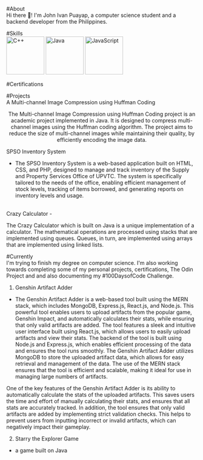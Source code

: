 #About
<br>
  Hi there 👋! I'm John Ivan Puayap, a computer science student and a backend developer from the Philippines. 

#Skills
<br>
<img src="https://user-images.githubusercontent.com/82251402/152732014-ebeee432-6190-4f69-bef7-a054be691b9f.png" width="100" height="100" title="C++">
<img src="https://user-images.githubusercontent.com/82251402/208086472-e7ed5a35-d756-4540-98b9-1f6c29c67260.png" width="100" height="100" title="Java">
<img src="https://user-images.githubusercontent.com/82251402/152732326-9b7ba73e-8436-48eb-b2c3-687b366a50a5.png" width="100" height="100" title="JavaScript">

#Certifications
<br>


#Projects
<br>
A Multi-channel Image Compression using Huffman Coding
<p align="center">
The Multi-channel Image Compression using Huffman Coding project is an academic project implemented in Java. It is designed to compress multi-channel images using the Huffman coding algorithm. The project aims to reduce the size of multi-channel images while maintaining their quality, by efficiently encoding the image data.
</p>


SPSO Inventory System
  - <p align=”justify”> The SPSO Inventory System is a web-based application built on HTML, CSS, and PHP, designed to manage and track inventory of the Supply and Property Services Office of UPVTC.
    The system is specifically tailored to the needs of the office, enabling efficient management of stock levels, tracking of items borrowed, and generating reports on inventory levels and usage. </p>
    
<br>
Crazy Calculator
  - <p align=”justify”> The Crazy Calculator which is built on Java is a unique implementation of a calculator.
    The mathematical operations are processed using stacks that are implemented using queues. Queues, in turn, are implemented using arrays that are implemented using linked lists. </p>

#Currently
<br>
I'm trying to finish my degree on computer science. I'm also working towards completing some of my personal projects, certifications, The Odin Project and and also documenting my #100DaysofCode Challenge.
<br>
1. Genshin Artifact Adder
  - <p align=”justify”> The Genshin Artifact Adder is a web-based tool built using the MERN stack, which includes MongoDB, Express.js, React.js, and Node.js. This powerful tool enables users to upload artifacts from the popular game, Genshin Impact, and automatically calculates their stats, while ensuring that only valid artifacts are added. The tool features a sleek and intuitive user interface built using React.js, which allows users to easily upload artifacts and view their stats. The backend of the tool is built using Node.js and Express.js, which enables efficient processing of the data and ensures the tool runs smoothly. The Genshin Artifact Adder utilizes MongoDB to store the uploaded artifact data, which allows for easy retrieval and management of the data. The use of the MERN stack ensures that the tool is efficient and scalable, making it ideal for use in managing large numbers of artifacts. </p>
    
   <p align=”justify”> One of the key features of the Genshin Artifact Adder is its ability to automatically calculate the stats of the uploaded artifacts. This saves users the time and effort of manually calculating their stats, and ensures that all stats are accurately tracked. In addition, the tool ensures that only valid artifacts are added by implementing strict validation checks. This helps to prevent users from inputting incorrect or invalid artifacts, which can negatively impact their gameplay. </p>

2. Starry the Explorer Game
  - a game built on Java
